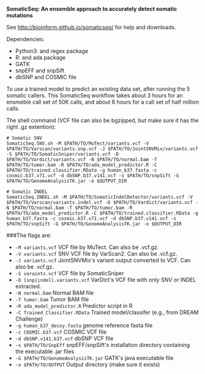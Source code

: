 <b>SomaticSeq: An ensemble approach to accurately detect somatic mutations</b>

See http://bioinform.github.io/somaticseq/ for help and downloads. 

Dependencies:
* Python3: and regex package
* R: and ada package
* GATK
* snpEFF and snpSift
* dbSNP and COSMIC file


To use a trained model to predict an existing data set, after running the 5 somatic callers. 
This SomaticSeq workflow takes about 3 hours for an ensmeble call set of 50K calls, and about 6 hours for a call set of half million calls. 

The shell command (VCF file can also be bgzipped, but make sure it has the right .gz extention):
```
# Somatic SNV
SomaticSeq.SNV.sh -M $PATH/TO/MuTect/variants.vcf -V $PATH/TO/Varscan/variants.snp.vcf -J $PATH/TO/JointSNVMix/variants.vcf -S $PATH/TO/SomaticSniper/variants.vcf -D $PATH/TO/Vardict/variants.vcf -N $PATH/TO/normal.bam -T $PATH/TO/tumor.bam -R $PATH/TO/ada_model_predictor.R -C $PATH/TO/trained.classifier.RData -g human_b37.fasta -c cosmic.b37.v71.vcf -d dbSNP.b37.v141.vcf -s $PATH/TO/snpSift -G $PATH/TO/GenomeAnalysisTK.jar -o $OUTPUT_DIR

# Somatic INDEL
SomaticSeq.INDEL.sh -M $PATH/TO/SomaticIndelDetector/variants.vcf -V $PATH/TO/Varscan/variants.indel.vcf -D $PATH/TO/Vardict/variants.vcf -N $PATH/TO/normal.bam -T $PATH/TO/tumor.bam -R $PATH/TO/ada_model_predictor.R -C $PATH/TO/trained.classifier.RData -g human_b37.fasta -c cosmic.b37.v71.vcf -d dbSNP.b37.v141.vcf -s $PATH/TO/snpSift -G $PATH/TO/GenomeAnalysisTK.jar -o $OUTPUT_DIR
```

###The flags are:

- `-M variants.vcf`
   VCF file by MuTect. Can also be .vcf.gz.
- `-V variants.vcf`
   SNV VCF file by VarScan2. Can also be .vcf.gz.
- `-J variants.vcf`
   JointSNVMix's variant output converted to VCF. Can also be .vcf.gz.
- `-S varaints.vcf` 
   VCF file by SomaticSniper
- `-D [snp|indel].variants.vcf` 
   VarDict's VCF file with only SNV or INDEL extracted.
- `-N normal.bam` 
   Normal BAM file
- `-T tumor.bam` 
   Tumor BAM file
- `-R ada_model_predictor.R` 
   Predictor script in R
- `-C Trained_Classifier.RData` 
   Trained model/classifer (e.g., from DREAM Challenge)
- `-g human_b37_decoy.fasta` 
   genome reference fasta file
- `-c COSMIC.b37.vcf`
   COSMIC VCF file
- `-d dbSNP.v141.b37.vcf`
   dbSNP VCF file
- `-s $PATH/TO/SnpEff`
   snpEFF/snpSift's installation directory containing the executable .jar files
- `-G $PATH/TO/GenomeAnalysisTK.jar`
   GATK's java executable file
- `-o $PATH/TO/OUTPUT` 
   Output directory (make sure it exists)
